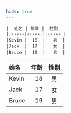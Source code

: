 ```yaml
---
hide: true
---
```


```
|  姓名 | 年龄 |  性别 |
|:-----|-----:|:-----:|
|Kevin |  18  |   男  |
|Jack  |  17  |   女  |
|Bruce |  19  |   男  |
```

| 姓名  | 年龄 | 性别 |
| :---- | ---: | :--: |
| Kevin |   18 |  男  |
| Jack  |   17 |  女  |
| Bruce |   19 |  男  |
